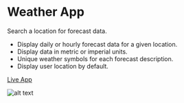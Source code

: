 # Weather App

Search a location for forecast data.

- Display daily or hourly forecast data for a given location.
- Display data in metric or imperial units.
- Unique weather symbols for each forecast description.
- Display user location by default.

[Live App](https://khojiakbarkhayotov.github.io/Weather-App/)

![alt text](https://raw.githubusercontent.com/bscottnz/weather-app/main/weather.png "App Preview")
